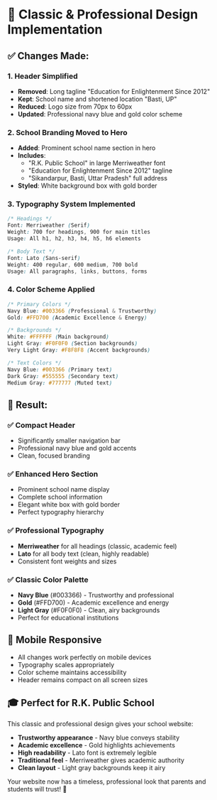# 🎨 Classic & Professional Design Implementation

## ✅ **Changes Made:**

### **1. Header Simplified**
- **Removed**: Long tagline "Education for Enlightenment Since 2012"
- **Kept**: School name and shortened location "Basti, UP"
- **Reduced**: Logo size from 70px to 60px
- **Updated**: Professional navy blue and gold color scheme

### **2. School Branding Moved to Hero**
- **Added**: Prominent school name section in hero
- **Includes**: 
  - "R.K. Public School" in large Merriweather font
  - "Education for Enlightenment Since 2012" tagline
  - "Sikandarpur, Basti, Uttar Pradesh" full address
- **Styled**: White background box with gold border

### **3. Typography System Implemented**
```css
/* Headings */
Font: Merriweather (Serif)
Weight: 700 for headings, 900 for main titles
Usage: All h1, h2, h3, h4, h5, h6 elements

/* Body Text */
Font: Lato (Sans-serif)
Weight: 400 regular, 600 medium, 700 bold
Usage: All paragraphs, links, buttons, forms
```

### **4. Color Scheme Applied**
```css
/* Primary Colors */
Navy Blue: #003366 (Professional & Trustworthy)
Gold: #FFD700 (Academic Excellence & Energy)

/* Backgrounds */
White: #FFFFFF (Main background)
Light Gray: #F0F0F0 (Section backgrounds)
Very Light Gray: #F8F8F8 (Accent backgrounds)

/* Text Colors */
Navy Blue: #003366 (Primary text)
Dark Gray: #555555 (Secondary text)
Medium Gray: #777777 (Muted text)
```

## 🎯 **Result:**

### **✅ Compact Header**
- Significantly smaller navigation bar
- Professional navy blue and gold accents
- Clean, focused branding

### **✅ Enhanced Hero Section**
- Prominent school name display
- Complete school information
- Elegant white box with gold border
- Perfect typography hierarchy

### **✅ Professional Typography**
- **Merriweather** for all headings (classic, academic feel)
- **Lato** for all body text (clean, highly readable)
- Consistent font weights and sizes

### **✅ Classic Color Palette**
- **Navy Blue** (#003366) - Trustworthy and professional
- **Gold** (#FFD700) - Academic excellence and energy
- **Light Gray** (#F0F0F0) - Clean, airy backgrounds
- Perfect for educational institutions

## 📱 **Mobile Responsive**
- All changes work perfectly on mobile devices
- Typography scales appropriately
- Color scheme maintains accessibility
- Header remains compact on all screen sizes

## 🎓 **Perfect for R.K. Public School**
This classic and professional design gives your school website:
- **Trustworthy appearance** - Navy blue conveys stability
- **Academic excellence** - Gold highlights achievements
- **High readability** - Lato font is extremely legible
- **Traditional feel** - Merriweather gives academic authority
- **Clean layout** - Light gray backgrounds keep it airy

Your website now has a timeless, professional look that parents and students will trust! 🌟
